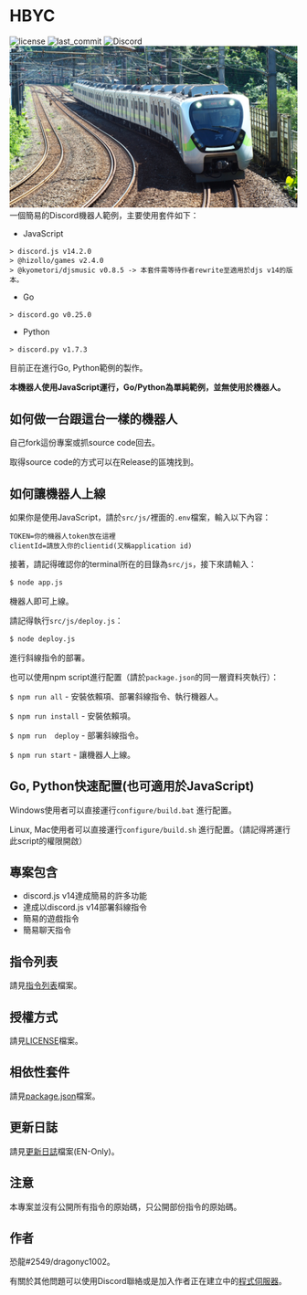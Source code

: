 # HBYC
![license](https://img.shields.io/github/license/dragonyc1002/HBYC?style=for-the-badge)
![last_commit](https://img.shields.io/github/last-commit/dragonyc1002/HBYC?style=for-the-badge)
![Discord](https://img.shields.io/discord/977204156043509780?style=for-the-badge)
[![EMU900!!!](./public/images/banner.jpeg)](https://reurl.cc/GxQqdy)
一個簡易的Discord機器人範例，主要使用套件如下：

* JavaScript
```
> discord.js v14.2.0
> @hizollo/games v2.4.0
> @kyometori/djsmusic v0.8.5 -> 本套件需等待作者rewrite至適用於djs v14的版本。
```

* Go
```
> discord.go v0.25.0
```

* Python
```
> discord.py v1.7.3
```

目前正在進行Go, Python範例的製作。

**本機器人使用JavaScript運行，Go/Python為單純範例，並無使用於機器人。**

## 如何做一台跟這台一樣的機器人
自己fork這份專案或抓source code回去。

取得source code的方式可以在Release的區塊找到。

## 如何讓機器人上線
如果你是使用JavaScript，請於`src/js/`裡面的`.env`檔案，輸入以下內容：
```
TOKEN=你的機器人token放在這裡
clientId=請放入你的clientid(又稱application id)
```
接著，請記得確認你的terminal所在的目錄為`src/js`，接下來請輸入：
```bash
$ node app.js
```
機器人即可上線。

請記得執行`src/js/deploy.js`：
```bash
$ node deploy.js
```
進行斜線指令的部署。

也可以使用npm script進行配置（請於`package.json`的同一層資料夾執行）：

`$ npm run all` - 安裝依賴項、部署斜線指令、執行機器人。

`$ npm run install` - 安裝依賴項。

`$ npm run  deploy` - 部署斜線指令。

`$ npm run start` - 讓機器人上線。

## Go, Python快速配置(也可適用於JavaScript)
Windows使用者可以直接運行`configure/build.bat` 進行配置。

Linux, Mac使用者可以直接運行`configure/build.sh` 進行配置。（請記得將運行此script的權限開啟）

## 專案包含
* discord.js v14達成簡易的許多功能
* 達成以discord.js v14部署斜線指令
* 簡易的遊戲指令
* 簡易聊天指令

## 指令列表
請見[指令列表](./docs/CommandList.md)檔案。

## 授權方式
請見[LICENSE](./LICENSE)檔案。

## 相依性套件
請見[package.json](./package.json)檔案。

## 更新日誌
請見[更新日誌](./CHANGELOG.md)檔案(EN-Only)。

## 注意
本專案並沒有公開所有指令的原始碼，只公開部份指令的原始碼。

## 作者
恐龍#2549/dragonyc1002。

有關於其他問題可以使用Discord聯絡或是加入作者正在建立中的[程式伺服器](https://discord.gg/J7X2nWXszp)。